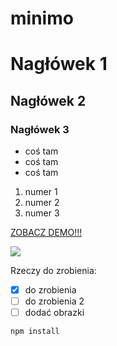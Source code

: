 # minimo

# Nagłówek 1
## Nagłówek 2
### Nagłówek 3

* coś tam
* coś tam
* coś tam
1. numer 1
2. numer 2
3. numer 3

[ZOBACZ DEMO!!!](https://gitwarsztaty.github.io/minimo/)

![](https://images.pexels.com/photos/1029929/pexels-photo-1029929.jpeg?auto=compress&cs=tinysrgb&dpr=2&h=650&w=940)

Rzeczy do zrobienia:
- [x] do zrobienia
- [ ] do zrobienia 2
- [ ] dodać obrazki

```
npm install
```
